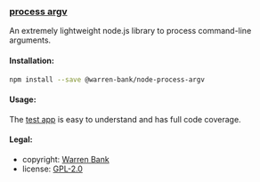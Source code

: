 ### [process argv](https://github.com/warren-bank/node-process-argv)

An extremely lightweight node.js library to process command-line arguments.

#### Installation:

```bash
npm install --save @warren-bank/node-process-argv
```

#### Usage:

The [test app](https://github.com/warren-bank/node-process-argv/blob/master/.tests/.app/lib/process_argv.js) is easy to understand and has full code coverage.

#### Legal:

* copyright: [Warren Bank](https://github.com/warren-bank)
* license: [GPL-2.0](https://www.gnu.org/licenses/old-licenses/gpl-2.0.txt)
